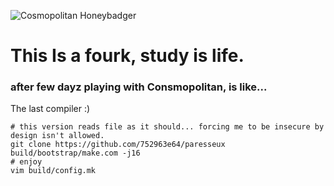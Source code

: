 ![Cosmopolitan Honeybadger](usr/share/img/honeybadger.png)

# This Is a fourk, study is life.

### after few dayz playing with **Consmopolitan**, is like...
The last compiler :)

```shell
# this version reads file as it should... forcing me to be insecure by design isn't allowed.
git clone https://github.com/752963e64/paresseux
build/bootstrap/make.com -j16
# enjoy
vim build/config.mk
```